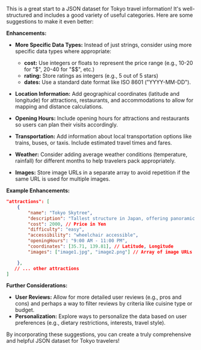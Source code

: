 This is a great start to a JSON dataset for Tokyo travel information! It's well-structured and includes a good variety of useful categories. Here are some suggestions to make it even better:

**Enhancements:**

* **More Specific Data Types:**  Instead of just strings, consider using more specific data types where appropriate:
    * **cost:** Use integers or floats to represent the price range (e.g., 10-20 for "$", 20-40 for "$$", etc.)
    * **rating:** Store ratings as integers (e.g., 5 out of 5 stars)
    * **dates:**  Use a standard date format like ISO 8601 ("YYYY-MM-DD").

* **Location Information:** Add geographical coordinates (latitude and longitude) for attractions, restaurants, and accommodations to allow for mapping and distance calculations.
* **Opening Hours:** Include opening hours for attractions and restaurants so users can plan their visits accordingly.
* **Transportation:** Add information about local transportation options like trains, buses, or taxis. Include estimated travel times and fares.
* **Weather:**  Consider adding average weather conditions (temperature, rainfall) for different months to help travelers pack appropriately.

* **Images:** Store image URLs in a separate array to avoid repetition if the same URL is used for multiple images.

**Example Enhancements:**

```json
"attractions": [
    {
        "name": "Tokyo Skytree",
        "description": "Tallest structure in Japan, offering panoramic views.",
        "cost": 2000, // Price in Yen
        "difficulty": "easy",
        "accessibility": "wheelchair accessible",
        "openingHours": "9:00 AM - 11:00 PM",
        "coordinates": [35.71, 139.81], // Latitude, Longitude
        "images": ["image1.jpg", "image2.png"] // Array of image URLs

    },
   // ... other attractions
]
```


**Further Considerations:**

* **User Reviews:** Allow for more detailed user reviews (e.g., pros and cons) and perhaps a way to filter reviews by criteria like cuisine type or budget.
* **Personalization:** Explore ways to personalize the data based on user preferences (e.g., dietary restrictions, interests, travel style).

By incorporating these suggestions, you can create a truly comprehensive and helpful JSON dataset for Tokyo travelers!